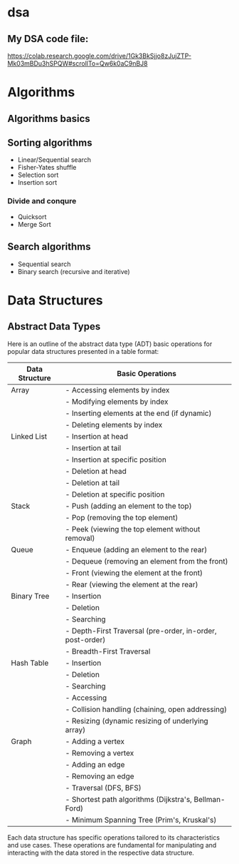 # dsa
## My DSA code file:
 https://colab.research.google.com/drive/1Gk3BkSjjo8zJujZTP-Mk03mBDu3hSPQW#scrollTo=Qw6k0aC9nBJ8


 # Algorithms
 ## Algorithms basics
 ## Sorting algorithms
*   Linear/Sequential search
*   Fisher-Yates shuffle
*   Selection sort
*   Insertion sort

### Divide and conqure
*   Quicksort
*   Merge Sort

## Search algorithms
*   Sequential search
*   Binary search (recursive and iterative)

# Data Structures

## Abstract Data Types

Here is an outline of the abstract data type (ADT) basic operations for popular data structures presented in a table format:

| Data Structure  | Basic Operations                                      |
|-----------------|-------------------------------------------------------|
| Array           | - Accessing elements by index                         |
|                 | - Modifying elements by index                         |
|                 | - Inserting elements at the end (if dynamic)          |
|                 | - Deleting elements by index                          |
| Linked List     | - Insertion at head                                   |
|                 | - Insertion at tail                                   |
|                 | - Insertion at specific position                      |
|                 | - Deletion at head                                    |
|                 | - Deletion at tail                                    |
|                 | - Deletion at specific position                       |
| Stack           | - Push (adding an element to the top)                 |
|                 | - Pop (removing the top element)                      |
|                 | - Peek (viewing the top element without removal)      |
| Queue           | - Enqueue (adding an element to the rear)             |
|                 | - Dequeue (removing an element from the front)         |
|                 | - Front (viewing the element at the front)            |
|                 | - Rear (viewing the element at the rear)              |
| Binary Tree     | - Insertion                                           |
|                 | - Deletion                                            |
|                 | - Searching                                           |
|                 | - Depth-First Traversal (pre-order, in-order, post-order) |
|                 | - Breadth-First Traversal                             |
| Hash Table      | - Insertion                                           |
|                 | - Deletion                                            |
|                 | - Searching                                           |
|                 | - Accessing                                           |
|                 | - Collision handling (chaining, open addressing)      |
|                 | - Resizing (dynamic resizing of underlying array)     |
| Graph           | - Adding a vertex                                     |
|                 | - Removing a vertex                                   |
|                 | - Adding an edge                                      |
|                 | - Removing an edge                                    |
|                 | - Traversal (DFS, BFS)                                |
|                 | - Shortest path algorithms (Dijkstra's, Bellman-Ford) |
|                 | - Minimum Spanning Tree (Prim's, Kruskal's)           |

Each data structure has specific operations tailored to its characteristics and use cases. These operations are fundamental for manipulating and interacting with the data stored in the respective data structure.